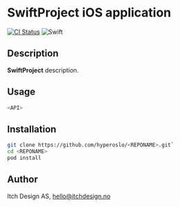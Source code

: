 # SwiftProject iOS application

[![CI Status](http://img.shields.io/travis/hyperoslo/<REPONAME>.svg?style=flat)](https://travis-ci.org/hyperoslo/<REPONAME>)
![Swift](https://img.shields.io/badge/%20in-swift%203.0-orange.svg)

## Description

**SwiftProject** description.

## Usage

```swift
<API>
```

## Installation

```sh
git clone https://github.com/hyperoslo/<REPONAME>.git`
cd <REPONAME>
pod install
```

## Author

Itch Design AS, hello@itchdesign.no
